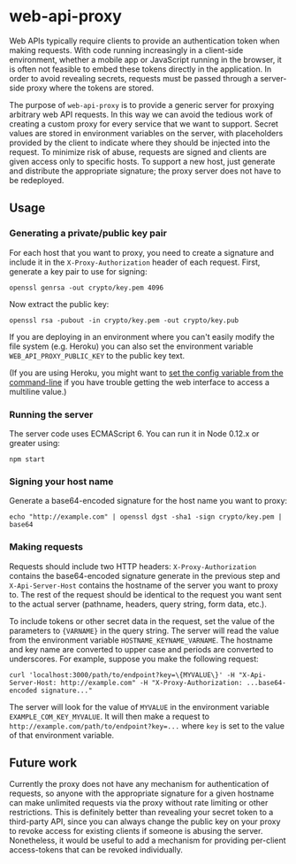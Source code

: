# web-api-proxy

Web APIs typically require clients to provide an authentication token when making requests. With code running increasingly in a client-side environment, whether a mobile app or JavaScript running in the browser, it is often not feasible to embed these tokens directly in the application. In order to avoid revealing secrets, requests must be passed through a server-side proxy where the tokens are stored.

The purpose of `web-api-proxy` is to provide a generic server for proxying arbitrary web API requests. In this way we can avoid the tedious work of creating a custom proxy for every service that we want to support. Secret values are stored in environment variables on the server, with placeholders provided by the client to indicate where they should be injected into the request. To minimize risk of abuse, requests are signed and clients are given access only to specific hosts. To support a new host, just generate and distribute the appropriate signature; the proxy server does not have to be redeployed.

## Usage

### Generating a private/public key pair

For each host that you want to proxy, you need to create a signature and include it in the `X-Proxy-Authorization` header of each request. First, generate a key pair to use for signing:

```
openssl genrsa -out crypto/key.pem 4096
```

Now extract the public key:

```
openssl rsa -pubout -in crypto/key.pem -out crypto/key.pub
```

If you are deploying in an environment where you can't easily modify the file system (e.g. Heroku) you can also set the environment variable `WEB_API_PROXY_PUBLIC_KEY` to the public key text.

(If you are using Heroku, you might want to [set the config variable from the command-line](http://stackoverflow.com/questions/6942600/multi-line-config-variables-in-heroku) if you have trouble getting the web interface to access a multiline value.)

### Running the server

The server code uses ECMAScript 6. You can run it in Node 0.12.x or greater using:

```
npm start
```

### Signing your host name

Generate a base64-encoded signature for the host name you want to proxy:

```
echo "http://example.com" | openssl dgst -sha1 -sign crypto/key.pem | base64
```

### Making requests

Requests should include two HTTP headers: `X-Proxy-Authorization` contains the base64-encoded signature generate in the previous step and `X-Api-Server-Host` contains the hostname of the server you want to proxy to. The rest of the request should be identical to the request you want sent to the actual server (pathname, headers, query string, form data, etc.).

To include tokens or other secret data in the request, set the value of the parameters to `{VARNAME}` in the query string. The server will read the value from the environment variable `HOSTNAME_KEYNAME_VARNAME`. The hostname and key name are converted to upper case and periods are converted to underscores. For example, suppose you make the following request:

```
curl 'localhost:3000/path/to/endpoint?key=\{MYVALUE\}' -H "X-Api-Server-Host: http://example.com" -H "X-Proxy-Authorization: ...base64-encoded signature..."
```

The server will look for the value of `MYVALUE` in the environment variable `EXAMPLE_COM_KEY_MYVALUE`. It will then make a request to `http://example.com/path/to/endpoint?key=...` where `key` is set to the value of that environment variable.

## Future work

Currently the proxy does not have any mechanism for authentication of requests, so anyone with the appropriate signature for a given hostname can make unlimited requests via the proxy without rate limiting or other restrictions. This is definitely better than revealing your secret token to a third-party API, since you can always change the public key on your proxy to revoke access for existing clients if someone is abusing the server. Nonetheless, it would be useful to add a mechanism for providing per-client access-tokens that can be revoked individually.